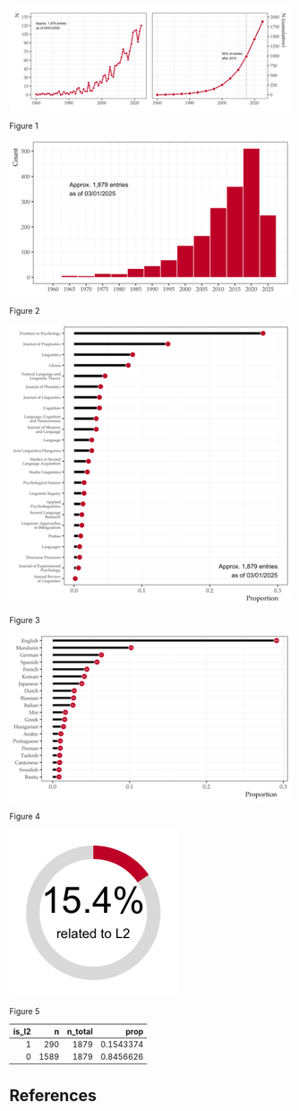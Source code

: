 

<div id="fig-line-graph">

<img src="README_files/figure-commonmark/fig-line-graph-1.png"
id="fig-line-graph" />

Figure 1

</div>

<div id="fig-bar-graph">

<img src="README_files/figure-commonmark/fig-bar-graph-1.png"
id="fig-bar-graph" />

Figure 2

</div>

<div id="fig-journals">

<img src="README_files/figure-commonmark/fig-journals-1.png"
id="fig-journals" />

Figure 3

</div>

<div id="fig-langs">

<img src="README_files/figure-commonmark/fig-langs-1.png"
id="fig-langs" />

Figure 4

</div>

<div id="fig-l2-prevalence">

<img src="README_files/figure-commonmark/fig-l2-prevalence-1.png"
id="fig-l2-prevalence" />

Figure 5

</div>

| is_l2 |    n | n_total |      prop |
|------:|-----:|--------:|----------:|
|     1 |  290 |    1879 | 0.1543374 |
|     0 | 1589 |    1879 | 0.8456626 |

# References
